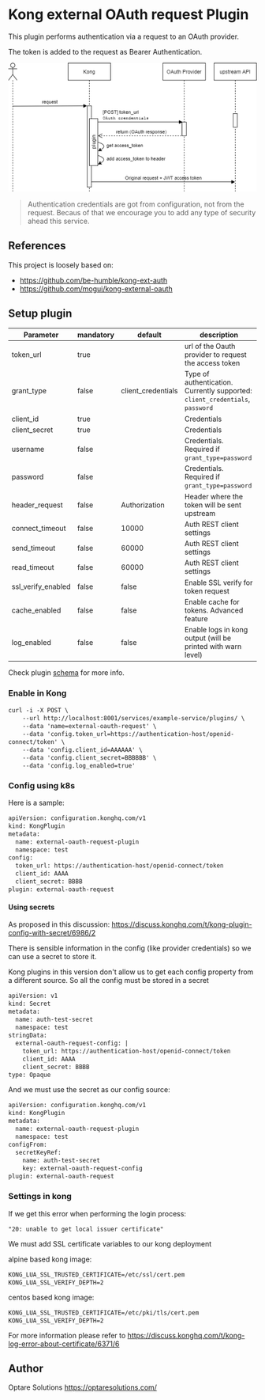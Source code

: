 # Kong external OAuth request Plugin

This plugin performs authentication via a request to an OAuth provider.

The token is added to the request as Bearer Authentication.

![alt Plugin flow](doc/kong-external-oauth-flow.png)

> Authentication credentials are got from configuration, not from the request. Becaus of that we encourage you to add any type of security ahead this service.

## References

This project is loosely based on:
* https://github.com/be-humble/kong-ext-auth
* https://github.com/mogui/kong-external-oauth

## Setup plugin

| Parameter | mandatory | default | description |
| ---  | --- | --- | --- |
| token_url | true |    | url of the Oauth provider to request the access token |
| grant_type | false | client_credentials | Type of authentication. Currently supported: `client_credentials`, `password` |
| client_id | true | | Credentials |
| client_secret | true | | Credentials |
| username | false | | Credentials. Required if `grant_type=password` |
| password | false | | Credentials. Required if `grant_type=password` |
| header_request | false | Authorization | Header where the token will be sent upstream |
| connect_timeout | false | 10000 | Auth REST client settings |
| send_timeout | false | 60000 | Auth REST client settings |
| read_timeout | false | 60000 | Auth REST client settings |
| ssl_verify_enabled | false | false | Enable SSL verify for token request |
| cache_enabled | false | false | Enable cache for tokens. Advanced feature |
| log_enabled | false | false | Enable logs in kong output (will be printed with warn level) |

Check plugin [schema](./kong/plugins/external-oauth-request/schema.lua) for more info.


### Enable in Kong

```
curl -i -X POST \
    --url http://localhost:8001/services/example-service/plugins/ \
    --data 'name=external-oauth-request' \
    --data 'config.token_url=https://authentication-host/openid-connect/token' \
    --data 'config.client_id=AAAAAA' \
    --data 'config.client_secret=BBBBBB' \
    --data 'config.log_enabled=true'
```

### Config using k8s

Here is a sample:
```
apiVersion: configuration.konghq.com/v1
kind: KongPlugin
metadata:
  name: external-oauth-request-plugin
  namespace: test
config:
  token_url: https://authentication-host/openid-connect/token
  client_id: AAAA
  client_secret: BBBB
plugin: external-oauth-request
```

#### Using secrets

As proposed in this discussion: https://discuss.konghq.com/t/kong-plugin-config-with-secret/6986/2

There is sensible information in the config (like provider credentials) so we can use a secret to store it.

Kong plugins in this version don't allow us to get each config property from a different source. So all the config must be stored in a secret
```
apiVersion: v1
kind: Secret
metadata:
  name: auth-test-secret
  namespace: test
stringData:
  external-oauth-request-config: |
    token_url: https://authentication-host/openid-connect/token
    client_id: AAAA
    client_secret: BBBB
type: Opaque
```

And we must use the secret as our config source:
```
apiVersion: configuration.konghq.com/v1
kind: KongPlugin
metadata:
  name: external-oauth-request-plugin
  namespace: test
configFrom:
  secretKeyRef:
    name: auth-test-secret
    key: external-oauth-request-config
plugin: external-oauth-request
```

### Settings in kong

If we get this error when performing the login process:

```
"20: unable to get local issuer certificate"
```

We must add SSL certificate variables to our kong deployment

alpine based kong image:
```
KONG_LUA_SSL_TRUSTED_CERTIFICATE=/etc/ssl/cert.pem
KONG_LUA_SSL_VERIFY_DEPTH=2
```

centos based kong image:
```
KONG_LUA_SSL_TRUSTED_CERTIFICATE=/etc/pki/tls/cert.pem
KONG_LUA_SSL_VERIFY_DEPTH=2
```

For more information please refer to https://discuss.konghq.com/t/kong-log-error-about-certificate/6371/6

## Author

Optare Solutions
https://optaresolutions.com/
